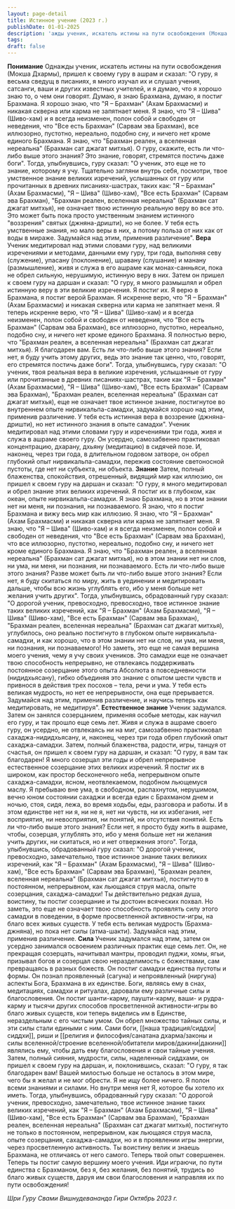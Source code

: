 ```yaml
---
layout: page-detail
title: Истинное учение (2023 г.)
publishDate: 01-01-2025
description: 'ажды ученик, искатель истины на пути освобождения (Мокша Дхармы), пришел к своему гуру в ашрам и сказал:  "О гуру, я весьма сведущ в писаниях, я много изучал их и слушал учения, сатсанги, ваши и других известных учителей,  и я думаю, что я хорошо знаю то, о чем они говорят.  Думаю, я знаю Брахмана...'
tags:
draft: false
---
```

**Понимание**  Однажды ученик, искатель истины на пути освобождения (Мокша Дхармы), пришел к своему гуру в ашрам и сказал:  "О гуру, я весьма сведущ в писаниях, я много изучал их и слушал учения, сатсанги, ваши и других известных учителей,  и я думаю, что я хорошо знаю то, о чем они говорят.  Думаю, я знаю Брахмана,  думаю, я постиг Брахмана.  Я хорошо знаю, что "Я – Брахман" (Ахам Брахмасми) и никакая скверна или карма не запятнает меня.  Я знаю, что "Я – Шива" (Шиво-хам) и я всегда неизменен, полон собой и свободен от неведения,  что "Все есть Брахман" (Сарвам эва Брахман), все иллюзорно, пустотно, нереально, подобно сну, и ничего нет кроме единого Брахмана.  Я знаю, что "Брахман реален, а вселенная нереальна" (Брахман сат джагат митхья).  О гуру, скажите, есть ли что-либо выше этого знания?  Это знание, говорят, стремятся постичь даже боги".  Тогда, улыбнувшись, гуру сказал:  "О ученик, это еще не то знание, которому я учу.  Тщательно загляни внутрь себя, посмотри,  твое умственное знание великих изречений, услышанных от гуру или прочитанных в древних писаниях-шастрах, таких как:  "Я – Брахман" (Ахам Брахмасми),  "Я – Шива" (Шиво-хам),  "Все есть Брахман" (Сарвам эва Брахман),  "Брахман реален, вселенная нереальна" (Брахман сат джагат митхья),  не означает твою истинную реальную веру во все это.  Это может быть пока просто умственным знанием истинного "воззрения" святых (джняна-дришти), но не более.  У тебя есть умственные знания, но мало веры в них, а потому польза от них как от воды в мираже.  Задумайся над этим, применив различение". **Вера**  Ученик медитировал над этими словами гуру, над великими изречениями и методами, данными ему гуру, три года, выполняя севу (служение), упасану (поклонение), шравану (слушание) и манану (размышление), живя и служа в его ашраме как монах-санньяси, пока не обрел сильную, нерушимую, истинную веру в них.  Затем он пришел к своем гуру на даршан и сказал: "О гуру, я много размышлял и обрел истинную веру в эти великие изречения.  Я постиг их.  Я верю в Брахмана,  я постиг верой Брахман.  Я искренне верю, что "Я – Брахман" (Ахам Брахмасми) и никакая скверна или карма не запятнает меня.  Я теперь искренне верю, что "Я – Шива" (Шиво-хам) и я всегда неизменен, полон собой и свободен от неведения,  что "Все есть Брахман" (Сарвам эва Брахман), все иллюзорно, пустотно, нереально, подобно сну, и ничего нет кроме единого Брахмана.  Я полностью верю, что "Брахман реален, а вселенная нереальна" (Брахман сат джагат митхья).  Я благодарен вам.  Есть ли что-либо выше этого знания?  Если нет, я буду учить этому других,  ведь это знание так ценно, что, говорят,  его стремятся постичь даже боги".  Тогда, улыбнувшись, гуру сказал:  "О ученик, твоя реальная вера в великие изречения, услышанные от гуру или прочитанные в древних писаниях-шастрах, такие как  "Я – Брахман" (Ахам Брахмасми),  "Я – Шива" (Шиво-хам),  "Все есть Брахман" (Сарвам эва Брахман),  "Брахман реален, вселенная нереальна" (Брахман сат джагат митхья),  еще не означает твое истинное знание, постигнутое во внутреннем опыте нирвикальпа-самадхи,  задумайся хорошо над этим, применив различение.  У тебя есть истинная вера в воззрение (джняна-дришти), но нет истинного знания в опыте самадхи".  Ученик медитировал над этими словами гуру и изречениями три года, живя и служа в ашраме своего гуру.  Он усердно, самозабвенно практиковал концентрацию, дхарану, дхьяну (медитацию) в сидячей позе.  И, наконец, через три года, в длительном годовом затворе, он обрел глубокий опыт нирвикальпа-самадхи, пережив состояние светоносной пустоты, где нет ни субъекта, ни объекта. **Знание**  Затем, полный блаженства, спокойствия, отрешенный, видящий мир как иллюзию,  он пришел к своем гуру на даршан  и сказал: "О гуру, я много медитировал и обрел знание этих великих изречений.  Я постиг их в глубоком, как океан, опыте нирвикальпа-самадхи.  Я знаю Брахмана, но в этом знании нет ни меня, ни познания, ни познаваемого.  Я знаю, что я постиг Брахмана и вижу весь мир как иллюзию.  Я знаю, что "Я – Брахман" (Ахам Брахмасми) и никакая скверна или карма не запятнает меня.  Я знаю, что "Я – Шива" (Шиво-хам) и я всегда неизменен, полон собой и свободен от неведения,  что "Все есть Брахман" (Сарвам эва Брахман), что все иллюзорно, пустотно, нереально, подобно сну, и ничего нет кроме единого Брахмана.  Я знаю, что "Брахман реален, а вселенная нереальна" (Брахман сат джагат митхья), но в этом знании нет ни слов, ни ума, ни меня, ни познания, ни познаваемого.  Есть ли что-либо выше этого знания?  Разве может быть ли что-либо выше этого знания?  Если нет, я буду скитаться по миру, жить в уединении  и медитировать дальше, чтобы всю жизнь углублять его,  ибо у меня больше нет желания учить других".  Тогда, улыбнувшись, обрадованный гуру сказал:  "О дорогой ученик, превосходно, превосходно,  твое истинное знание таких великих изречений, как  "Я – Брахман" (Ахам Брахмасми),  "Я – Шива" (Шиво-хам),  "Все есть Брахман" (Сарвам эва Брахман),  "Брахман реален, вселенная нереальна" (Брахман сат джагат митхья),  углубилось, оно реально постигнуто в глубоком опыте нирвикальпа-самадхи,  и как хорошо, что в этом знании нет ни слов, ни ума, ни меня,  ни познания, ни познаваемого!  Но заметь,  это еще не самая вершина моего учения, чему я учу своих учеников.  Это самадхи еще не означает твою способность непрерывно, не отвлекаясь поддерживать постоянное созерцание этого опыта Абсолюта в повседневности (нидидхьясану),  гибко объединяя это знание с опытом шести чувств и привнося в действия трех посохов – тела, речи и ума.  У тебя есть великая мудрость, но нет ее непрерывности, она еще прерывается.  Задумайся над этим, применив различение, и научись теперь как медитировать, не медитируя". **Естественное знание**  Ученик задумался.  Затем он занялся созерцанием, применяя особые методы, как научил его гуру, и так прошло еще семь лет.  Живя и служа в ашраме своего гуру, он усердно, не отвлекаясь ни на миг, самозабвенно практиковал сахаджа-нидидхьясану,  и, наконец, через три года обрел глубокий опыт сахаджа-самадхи.  Затем, полный блаженства, радости, игры, танцуя от счастья,  он пришел к своем гуру на даршан,  и сказал: "О гуру, я вам так благодарен!  Я много созерцал эти годы и обрел непрерывное естественное созерцание этих великих изречений.  Я постиг их в широком, как простор бесконечного неба, непрерывном опыте сахаджа-самадхи, ясном, неотвлекаемом, подобном льющемуся маслу.  Я пребываю вне ума, в свободном, распахнутом, нерушимом, вечно юном состоянии сахаджи и всегда един с Брахманом днем и ночью, стоя, сидя, лежа, во время ходьбы, еды, разговора и работы.  И в этом единстве нет ни я, ни не я, нет ни чувств, ни их избегания, нет восприятия, ни невосприятия, ни понятий, ни отсутствия понятий.  Есть ли что-либо выше этого знания?  Если нет, я просто буду жить в ашраме, чтобы, созерцая,  углублять это,  ибо у меня больше нет ни желания учить других, ни скитаться, но и нет отвержения этого".  Тогда, улыбнувшись, обрадованный гуру сказал:  "О дорогой ученик, превосходно, замечательно,  твое истинное знание таких великих изречений, как  "Я – Брахман" (Ахам Брахмасми),  "Я – Шива" (Шиво-хам),  "Все есть Брахман" (Сарвам эва Брахман),  "Брахман реален, вселенная нереальна" (Брахман сат джагат митхья),  постигнуто в постоянном, непрерывном, как льющаяся струя масла, опыте созерцания, сахаджа-самадхи!  Ты действительно редкая душа, воистину, ты постиг созерцание и ты достоин всяческих похвал.  Но заметь,  это еще не означает твою способность проявлять силу этого самадхи в поведении, в форме просветленной активности-игры, на благо всех живых существ.  У тебя есть великая мудрость (Брахма-джняна), но пока нет силы (атма-шакти).  Задумайся над этим, применив различение. **Сила**  Ученик задумался над этим, затем он усердно занимался освоением различных практик еще семь лет.  Он, не прекращая созерцать, начитывал мантры, проводил пуджи, хомы, ягьи, призывал богов и созерцал свою неразделимость с божествами, сам превращаясь в разных божеств.  Он постиг самадхи единства пустоты и формы.  Он познал проявленный (сагуна) и непроявленный (ниргуна) аспекты Бога, Брахмана в их единстве.  Боги, являясь ему в снах, медитациях, самадхи и ритуалах, даровали ему различные силы и благословения.  Он постиг шанти-карму, паушти-карму, ваши- и рудра-карму и тысячи других способов просветленной активности-игры во благо живых существ, кои теперь виделись им в Единстве, нераздельным с его чистым умом.  Он обрел множество тайных силы, и эти силы стали едиными с ним.  Сами боги, [[наша традиция/сиддхи|сиддхи]], риши и [[религия и философия/санатана дхарма/законы и силы вселенной/строение вселенной/обитатели миров/дакини|дакини]] являлись ему, чтобы дать ему благословения и свои тайные учения.  Затем, полный сияния, мудрости, силы, наделенный сиддхами,  он пришел к своем гуру на даршан,  и, поклонившись, сказал: "О гуру, я так благодарен вам!  Вашей милостью больше не осталось в этом мире, чего бы я желал и не мог обрести.  Я не ищу более ничего.  Я полон всеми знаниями и силами.  Но внутри меня нет Я, которое бы хотело их иметь.  Тогда, улыбнувшись, обрадованный гуру сказал:  "О дорогой ученик, превосходно, замечательно,  твое истинное знание таких великих изречений, как  "Я – Брахман" (Ахам Брахмасми),  "Я – Шива" (Шиво-хам),  "Все есть Брахман" (Сарвам эва Брахман),  "Брахман реален, вселенная нереальна" (Брахман сат джагат митхья),  постигнуто не только в постоянном, непрерывном, как льющаяся струя масла, опыте созерцания, сахаджа-самадхи, но и в проявлении игры энергии, через просветленную активность.  Ты воистину велик и знаешь Брахмана, не отличаясь от него самого.  Теперь твой опыт совершенен.  Теперь ты постиг самую вершину моего учения.  Иди играючи, по пути единства с Брахманом, без я, без желания, без понятий,  трудись во благо живых существ, даруя им свои благословения и направляя их по пути освобождения!

 *Шри Гуру Свами Вишнудевананда Гири*
 *Октябрь 2023 г.*

